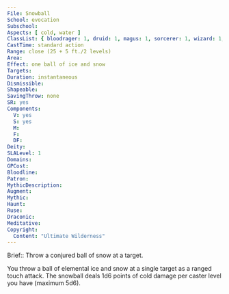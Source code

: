 ```yaml
---
File: Snowball
School: evocation
Subschool: 
Aspects: [ cold, water ]
ClassList: { bloodrager: 1, druid: 1, magus: 1, sorcerer: 1, wizard: 1, summoner: 1, unchained summoner: 1, witch: 1 }
CastTime: standard action
Range: close (25 + 5 ft./2 levels)
Area: 
Effect: one ball of ice and snow
Targets: 
Duration: instantaneous
Dismissible: 
Shapeable: 
SavingThrow: none
SR: yes
Components:
  V: yes
  S: yes
  M: 
  F: 
  DF: 
Deity: 
SLALevel: 1
Domains: 
GPCost: 
Bloodline: 
Patron: 
MythicDescription: 
Augment: 
Mythic: 
Haunt: 
Ruse: 
Draconic: 
Meditative: 
Copyright:
  Content: "Ultimate Wilderness"
---
```

Brief:: Throw a conjured ball of snow at a target.

You throw a ball of elemental ice and snow at a single target as a ranged touch attack. The snowball deals 1d6 points of cold damage per caster level you have (maximum 5d6).

